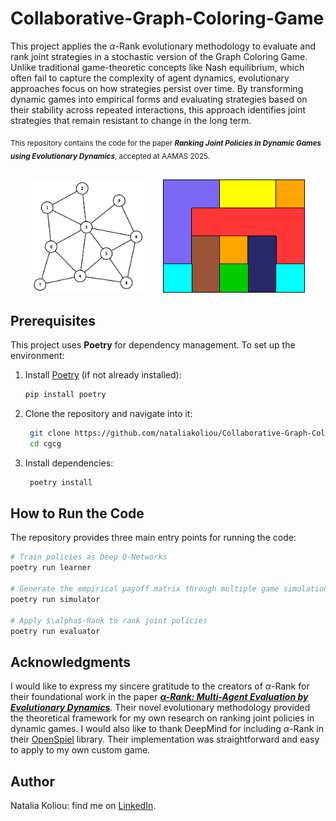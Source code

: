 # Collaborative-Graph-Coloring-Game

This project applies the $\alpha$-Rank evolutionary methodology to evaluate and rank joint strategies in a stochastic version of the Graph Coloring Game. Unlike traditional game-theoretic concepts like Nash equilibrium, which often fail to capture the complexity of agent dynamics, evolutionary approaches focus on how strategies persist over time. By transforming dynamic games into empirical forms and evaluating strategies based on their stability across repeated interactions, this approach identifies joint strategies that remain resistant to change in the long term.

<sub> This repository contains the code for the paper **_Ranking Joint Policies in Dynamic Games using Evolutionary Dynamics_**, accepted at AAMAS 2025.

<p align="center" style="margin-top: 30px; margin-bottom: 20px;">
  <img src="doc/images/graph.png" style="display: inline-block; width: 36%; margin-right: 5%">
  <img src="doc/images/cw-solution.png" style="display: inline-block; width: 45%">
</p>

## Prerequisites
This project uses **Poetry** for dependency management. To set up the environment:

1. Install [Poetry](https://python-poetry.org/docs/) (if not already installed):
   ```bash
   pip install poetry
   ```

2. Clone the repository and navigate into it:
   ```bash
    git clone https://github.com/nataliakoliou/Collaborative-Graph-Coloring-Game.git
    cd cgcg
    ```

3. Install dependencies:
   ```bash
    poetry install
    ```

## How to Run the Code
The repository provides three main entry points for running the code:

```python
# Train policies as Deep Q-Networks
poetry run learner

# Generate the empirical payoff matrix through multiple game simulations
poetry run simulator

# Apply $\alpha$-Rank to rank joint policies
poetry run evaluator
```

## Acknowledgments
I would like to express my sincere gratitude to the creators of $\alpha$-Rank for their foundational work in the paper [**_α-Rank: Multi-Agent Evaluation by Evolutionary Dynamics_**](https://www.nature.com/articles/s41598-019-45619-9). Their novel evolutionary methodology provided the theoretical framework for my own research on ranking joint policies in dynamic games. I would also like to thank DeepMind for including $\alpha$-Rank in their [OpenSpiel](https://github.com/google-deepmind/open_spiel) library. Their implementation was straightforward and easy to apply to my own custom game.

## Author
Natalia Koliou: find me on [LinkedIn](https://www.linkedin.com/in/natalia-koliou-b37b01197/).